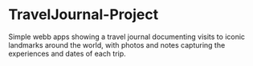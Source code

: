 # TravelJournal-Project

Simple webb apps showing a travel journal documenting visits to iconic landmarks around the world, with photos and notes capturing the experiences and dates of each trip.
